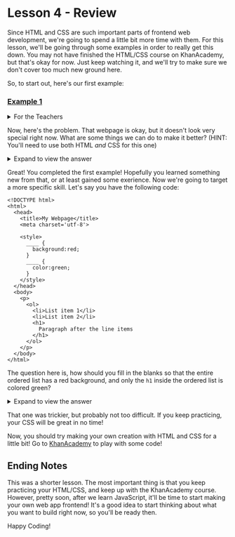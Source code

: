 # Lesson 4 - Review
Since HTML and CSS are such important parts of frontend web development, we're going to spend a little bit more time with them. For this lesson, we'll be going through some examples in order to really get this down. You may not have finished the HTML/CSS course on KhanAcademy, but that's okay for now. Just keep watching it, and we'll try to make sure we don't cover too much new ground here.

So, to start out, here's our first example:

### [Example 1](https://www.khanacademy.org/computer-programming/teaching-material-1/5373785929056256)

<details>
  <summary>For the Teachers</summary>
  <p>Feel free to play around a little bit with the program at the link. It helps keep the students engage, to have interactive results like that.</p>  
</details>

Now, here's the problem. That webpage is okay, but it doesn't look very special right now. What are some things we can do to make it better? (HINT: You'll need to use both HTML _and_ CSS for this one)

<details>
  <summary>Expand to view the answer</summary>
  <p>There are a lot of things that could make this page better, but a few that I had in mind were:<br>
    <ol>
      <li>Turn the list of points into an order list! Remember, this requires the <code>ol</code> and <code>li</code> tags.</li>
      <li>Let's try changing the color of the header! Change it to whatever color you like, as long as there's enough contrast to read the text!</li>
      <li>Pro tip: A lot of the time, it's best to stay away from using colors that are perfectly white or perfectly black. It often looks better to offset them just a little bit. In code, this means taking something like <code>rgb(255,255,255)</code> and changing it to <code>rgb(253,253,253)</code> for white, or taking <code>rgb(0,0,0)</code> and changing it to <code>rgb(2,2,2)</code> for black.</li>
      <li>Finally, let's add a background for the paragraph content. Again use a color with enough contrast to read the text!</li>
    </ol>
  </p>
</details>

Great! You completed the first example! Hopefully you learned something new from that, or at least gained some exerience.
Now we're going to target a more specific skill. Let's say you have the following code:

```
<!DOCTYPE html>
<html>
  <head>
    <title>My Webpage</title>
    <meta charset='utf-8'>
    
    <style>
      ____ {
        background:red;
      }
      ____ {
        color:green;
      }
    </style>
  </head>
  <body>
    <p>
      <ol>
        <li>List item 1</li>
        <li>List item 2</li>
        <h1>
          Paragraph after the line items
        </h1>
      </ol>
    </p>
  </body>
</html>
```

The question here is, how should you fill in the blanks so that the entire ordered list has a red background, and only the `h1` inside the ordered list is colored green?

<details>
  <summary>Expand to view the answer</summary>
  <p>
    The first blank should be replaced with <code>ol</code>, and the second should be replaced with <code>h1</code>.
  </p>
</details>

That one was trickier, but probably not too difficult. If you keep practicing, your CSS will be great in no time!

Now, you should try making your own creation with HTML and CSS for a little bit! Go to [KhanAcademy](https://khanacademy.org/computer-programming/new/webpage) to play with some code!

## Ending Notes
This was a shorter lesson. The most important thing is that you keep practicing your HTML/CSS, and keep up with the KhanAcademy course. 
However, pretty soon, after we learn JavaScript, it'll be time to start making your own web app frontend!
It's a good idea to start thinking about what you want to build right now, so you'll be ready then.

Happy Coding!
